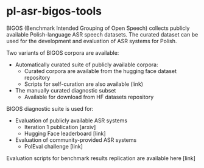 # pl-asr-bigos-tools
BIGOS (Benchmark Intended Grouping of Open Speech) collects publicly available Polish-language ASR speech datasets.
The curated dataset can be used for the development and evaluation of ASR systems for Polish.

Two variants of BIGOS corpora are available:
* Automatically curated suite of publicly available corpora:
  - Curated corpora are available from the hugging face dataset repository
  - Scripts for self-curation are also available (link)
* The manually curated diagnostic subset
  - Available for download from HF datasets repository

BIGOS diagnostic suite is used for:
* Evaluation of publicly available ASR systems
  - Iteration 1 publication [arxiv]
  - Hugging Face leaderboard [link]
* Evaluation of community-provided ASR systems
  - PolEval challenge [link]

Evaluation scripts for benchmark results replication are available here [link]

